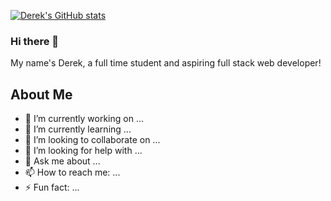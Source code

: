 [![Derek's GitHub stats](https://github-readme-stats.vercel.app/api?username=realDerekTan)](https://github.com/realDerekTan/github-readme-stats&theme=dark)

### Hi there 👋

My name's Derek, a full time student and aspiring full stack web developer! 

## About Me

- 🔭 I’m currently working on ...
- 🌱 I’m currently learning ...
- 👯 I’m looking to collaborate on ...
- 🤔 I’m looking for help with ...
- 💬 Ask me about ...
- 📫 How to reach me: ...
- ⚡ Fun fact: ...
